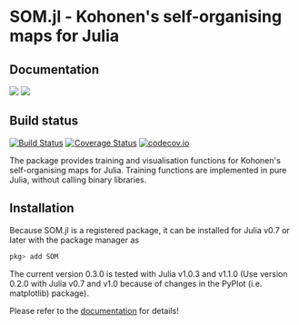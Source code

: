 # SOM.jl - Kohonen's self-organising maps for Julia


## Documentation

[![](https://img.shields.io/badge/docs-stable-blue.svg)](https://LiScI-Lab.github.io/SOM.jl/stable)
[![](https://img.shields.io/badge/docs-latest-blue.svg)](https://LiScI-Lab.github.io/SOM.jl/latest)

## Build status
[![Build Status](https://travis-ci.org/LiScI-Lab/SOM.jl.svg?branch=master)](https://travis-ci.org/LiScI-Lab/SOM.jl)
[![Coverage Status](https://coveralls.io/repos/github/LiScI-Lab/SOM.jl/badge.svg?branch=master)](https://coveralls.io/github/LiScI-Lab/SOM.jl?branch=master)
[![codecov.io](http://codecov.io/github/LiScI-Lab/SOM.jl/coverage.svg?branch=master)](http://codecov.io/github/LiScI-Lab/SOM.jl?branch=master)


The package provides training and visualisation functions
for Kohonen's self-organising maps for Julia.
Training functions are implemented in pure Julia, without calling
binary libraries.    

## Installation

Because SOM.jl is a registered package, it can be installed for
Julia v0.7 or later with the package manager as

````Julia
pkg> add SOM
````

The current version 0.3.0 is tested with Julia v1.0.3 and v1.1.0 (Use version 0.2.0 with Julia v0.7 and v1.0 because of changes in the PyPlot (i.e. matplotlib) package).

Please refer to the [documentation](https://lisci-lab.github.io/SOM.jl/stable) for details!

